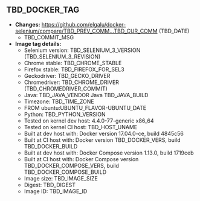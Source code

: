 ## TBD_DOCKER_TAG
 + **Changes:** https://github.com/elgalu/docker-selenium/compare/TBD_PREV_COMM...TBD_CUR_COMM (TBD_DATE)
    + TBD_COMMIT_MSG
 + **Image tag details:**
    + Selenium version: TBD_SELENIUM_3_VERSION (TBD_SELENIUM_3_REVISION)
    + Chrome stable:  TBD_CHROME_STABLE
    + Firefox stable: TBD_FIREFOX_FOR_SEL3
    + Geckodriver: TBD_GECKO_DRIVER
    + Chromedriver: TBD_CHROME_DRIVER (TBD_CHROMEDRIVER_COMMIT)
    + Java: TBD_JAVA_VENDOR Java TBD_JAVA_BUILD
    + Timezone: TBD_TIME_ZONE
    + FROM ubuntu:UBUNTU_FLAVOR-UBUNTU_DATE
    + Python: TBD_PYTHON_VERSION
    + Tested on kernel dev host: 4.4.0-77-generic x86_64
    + Tested on kernel CI  host: TBD_HOST_UNAME
    + Built at dev host with: Docker version 17.04.0-ce, build 4845c56
    + Built at CI  host with: Docker version TBD_DOCKER_VERS, build TBD_DOCKER_BUILD
    + Built at dev host with: Docker Compose version 1.13.0, build 1719ceb
    + Built at CI  host with: Docker Compose version TBD_DOCKER_COMPOSE_VERS, build TBD_DOCKER_COMPOSE_BUILD
    + Image size: TBD_IMAGE_SIZE
    + Digest: TBD_DIGEST
    + Image ID: TBD_IMAGE_ID
